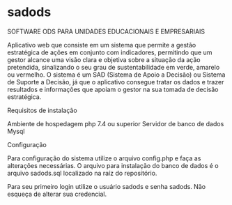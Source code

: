 # sadods
SOFTWARE ODS PARA UNIDADES EDUCACIONAIS E EMPRESARIAIS

Aplicativo web que consiste em um sistema que permite a gestão estratégica de ações em conjunto com indicadores, permitindo que um gestor alcance uma visão clara e objetiva sobre a situação da ação pretendida, sinalizando o seu grau de sustentabilidade em verde, amarelo ou vermelho. O sistema é um SAD (Sistema de Apoio a Decisão) ou Sistema de Suporte a Decisão, já que o aplicativo consegue tratar os dados e trazer resultados e informações que apoiam o gestor na sua tomada de decisão estratégica.

Requisitos de instalação

Ambiente de hospedagem php 7.4 ou superior
Servidor de banco de dados Mysql

Configuração

Para configuração do sistema utilize o arquivo config.php e faça as alterações necessárias.
O arquivo para instalação do banco de dados é o arquivo sadods.sql localizado na raíz do repositório.

Para seu primeiro login utilize o usuário sadods e senha sadods. Não esqueça de alterar sua credencial.

